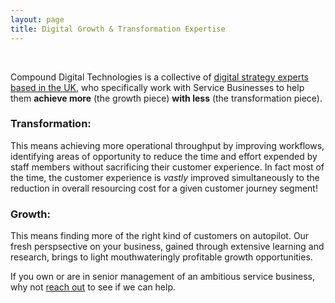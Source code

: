 ```yaml
---
layout: page
title: Digital Growth & Transformation Expertise
---
```


&nbsp;
&nbsp;

Compound Digital Technologies is a collective of [digital strategy experts based in the UK](https://gocompound.com), who specifically work with Service Businesses to help them **achieve more** (the growth piece) **with less** (the transformation piece).


### **Transformation:**
This means achieving more operational throughput by improving workflows, identifying areas of opportunity to reduce the time and effort expended by staff members without sacrificing their customer experience. In fact most of the time, the customer experience is *vastly* improved simultaneously to the reduction in overall resourcing cost for a given customer journey segment!


### **Growth:**
This means finding more of the right kind of customers on autopilot. Our fresh perspsective on your business, gained through extensive learning and research, brings to light mouthwateringly profitable growth opportunities.

If you own or are in senior management of an ambitious service business, why not <a href="&#109;&#97;&#105;&#108;&#116;&#111;&#58;%61%2E%77%69%6C%73%6F%6E%40%67%6F%63%6F%6D%70%6F%75%6E%64%2E%63%6F%6D">reach out</a> to see if we can help.